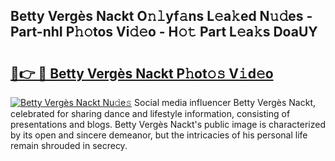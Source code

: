 ## Betty Vergès Nackt O𝚗𝚕yf𝚊ns L𝚎a𝚔ed N𝚞𝚍es - Part-nhI P𝚑𝚘tos Vi𝚍𝚎o - H𝚘𝚝 Part L𝚎a𝚔s DoaUY

# <h2><a href="http://kf6xysm.oniu.top/?m=Betty+Verg%c3%a8s+Nackt">🔗👉 🔴 Betty Vergès Nackt P𝚑ot𝚘𝚜 V𝚒d𝚎o</a></h2>

[![Betty Vergès Nackt Nu𝚍e𝚜](https://i.imgur.com/0qMVB7G.gif)](http://kf6xysm.oniu.top/?m=Betty+Verg%c3%a8s+Nackt)
Social media influencer Betty Vergès Nackt, celebrated for sharing dance and lifestyle information, consisting of presentations and blogs. Betty Vergès Nackt's public image is characterized by its open and sincere demeanor, but the intricacies of his personal life remain shrouded in secrecy.  
